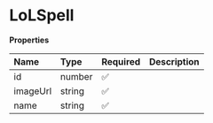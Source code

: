 # LoLSpell

**Properties**

| Name     | Type   | Required | Description |
| :------- | :----- | :------- | :---------- |
| id       | number | ✅       |             |
| imageUrl | string | ✅       |             |
| name     | string | ✅       |             |
